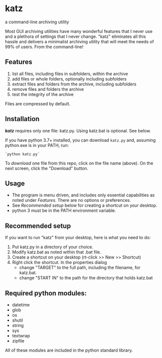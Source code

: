 # katz
a command-line archiving utility

Most GUI archiving utilities have many wonderful features that I never use and a plethora of settings that I never change. "katz" eliminates all this hassle and delivers a minimalist archiving utility that will meet the needs of 99% of users. From the command-line!

## **Features**

1. list all files, including files in subfolders, within the archive
2. add files or whole folders, optionally including subfolders
3. extract files and folders from the archive, including subfolders
4. remove files and folders the archive
5. test the integrity of the archive

Files are compressed by default.

## **Installation**
**_katz_** requires only one file: katz.py. Using katz.bat is optional. See below.

If you have python 3.7+ installed, you can download `katz.py` and, assuming python.exe is in your PATH, run:

    `python katz.py`

To _download_ one file from this repo, click on the file name (above). On the next screen, click the "Download" button.


## **Usage**
- The program is menu driven, and includes only essential capabilities as noted under *Features*. There are no options or preferences.
- See *Recommended setup* below for creating a shortcut on your desktop.
- python 3 must be in the PATH environment variable.


## **Recommended setup**
If you want to run "katz" from your desktop, here is what you need to do:
1. Put katz.py in a directory of your choice.
2. Modify katz.bat as noted within that .bat file.
3. Create a shortcut on your desktop (rt-click >> New >> Shortcut)
4. Right click the shortcut. In the properties dialog
    - change "TARGET" to the full path, including the filename, for katz.bat.
   - change "START IN" to the path for the directory that holds katz.bat

## **Required python modules:**
- datetime
- glob
- os
- shutil
- string
- sys
- textwrap
- zipfile

All of these modules are included in the python standard library.
